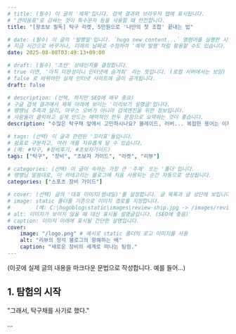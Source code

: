```yaml
---
# title: (필수) 이 글의 '제목'입니다. 검색 결과와 브라우저 탭에 표시됩니다.
# "큰따옴표"로 감싸는 것이 특수문자 등을 사용할 때 안전합니다.
title: "[왕초보 필독] 탁구 라켓, 5만원으로 '나만의 첫 조합' 끝내는 법"

# date: (필수) 이 글의 '발행일'입니다. `hugo new content...` 명령어를 실행한 시간이 자동으로 기록됩니다.
# 지금 시간으로 바꾸거나, 미래의 날짜로 수정하여 '예약 발행'처럼 활용할 수도 있습니다.
date: 2025-08-08T03:49:13+09:00

# draft: (필수) '초안' 상태인지를 결정합니다.
# true 이면, '아직 미완성이니 인터넷에 숨겨줘' 라는 뜻입니다. (로컬 서버에서는 보임)
# false 로 바꿔야만 실제 인터넷 사이트에 글이 공개됩니다.
draft: false

# description: (선택, 하지만 SEO에 매우 중요)
# 구글 검색 결과에서 제목 아래에 보이는 '미리보기 설명글'입니다. 
# 땡땡님 추측과 달리, 마우스 오버가 아니라 검색엔진을 위한 정보입니다.
# 사람들이 클릭하고 싶게 만드는 매력적인 한두 문장으로 요약하는 것이 좋습니다.
description: "수많은 탁구채 앞에서 고민하시나요? 블레이드, 러버... 복잡한 용어는 이제 그만! 5만원대 예산으로 당신의 스타일에 딱 맞는 첫 탁구 라켓 조합을 명쾌하게 정해드립니다."

# tags: (선택) 이 글과 관련된 '꼬리표'들입니다.
# 쉼표로 구분하고, 여러 개를 자유롭게 달 수 있습니다.
# (예: #탁구, #장비후기, #초보자가이드)
tags: ["탁구", "장비", "초보자 가이드", "라켓", "리뷰"]

# categories: (선택) 이 글이 속하는 가장 큰 '주제' 또는 '폴더'입니다.
# 땡땡님 말씀대로, 이 카테고리는 블로그에 처음 사용되는 순간 자동으로 생성됩니다.
categories: ["스포츠 장비 가이드"]

# cover: (선택) 글의 '대표 이미지(썸네일)'를 설정합니다. 글 목록과 글 상단에 보입니다.
# image: static 폴더를 기준으로 이미지 경로를 지정합니다. 
#        (예: C:\hugoblog\static\images\review-ship.jpg -> /images/review-ship.jpg)
# alt: 이미지가 보이지 않을 때 대신 표시될 설명글입니다. (SEO에 좋음)
# caption: 이미지 아래에 표시될 간단한 설명입니다.
cover:
    image: "/logo.png" # 예시로 static 폴더의 로고 이미지를 사용
    alt: "리뷰의 정석 블로그의 항해하는 배"
    caption: "새로운 장비의 세계로 떠나는 탐험."
---
```


(이곳에 실제 글의 내용을 마크다운 문법으로 작성합니다. 예를 들어...)

## 1. 탐험의 시작

"그래서, 탁구채를 사기로 했다."

...